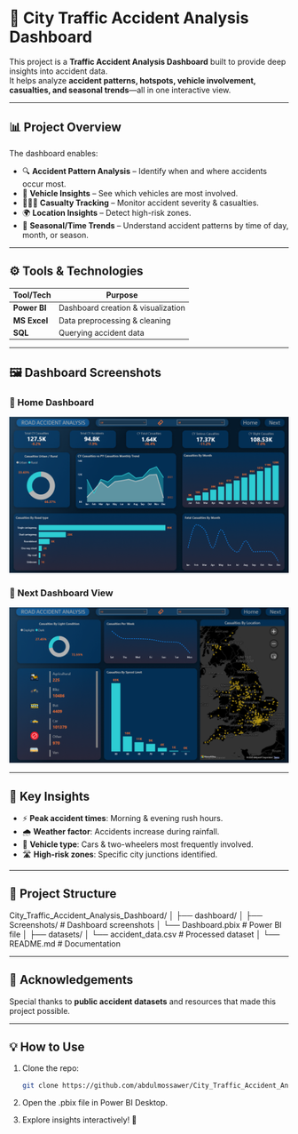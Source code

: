 # 🚦 City Traffic Accident Analysis Dashboard  

This project is a **Traffic Accident Analysis Dashboard** built to provide deep insights into accident data.  
It helps analyze **accident patterns, hotspots, vehicle involvement, casualties, and seasonal trends**—all in one interactive view.  

---

## 📊 Project Overview  

The dashboard enables:  
- 🔍 **Accident Pattern Analysis** – Identify when and where accidents occur most.  
- 🚗 **Vehicle Insights** – See which vehicles are most involved.  
- 🧑‍🤝‍🧑 **Casualty Tracking** – Monitor accident severity & casualties.  
- 🌍 **Location Insights** – Detect high-risk zones.  
- 📅 **Seasonal/Time Trends** – Understand accident patterns by time of day, month, or season.  

---

## ⚙️ Tools & Technologies  

| Tool/Tech     | Purpose |
|---------------|---------|
| **Power BI**  | Dashboard creation & visualization |
| **MS Excel**  | Data preprocessing & cleaning |
| **SQL**       | Querying accident data |

---

## 🖼️ Dashboard Screenshots  

### 📍 Home Dashboard  
![Home](https://github.com/abdulmossawer/City_Traffic_Accident_Analysis_Dashboard/blob/main/dashboard/Screenshots/Home.png)  

### 📍 Next Dashboard View  
![Next](https://github.com/abdulmossawer/City_Traffic_Accident_Analysis_Dashboard/blob/main/dashboard/Screenshots/Next.png)  

---

## 🚀 Key Insights  

- ⚡ **Peak accident times**: Morning & evening rush hours.  
- 🌧️ **Weather factor**: Accidents increase during rainfall.  
- 🚕 **Vehicle type**: Cars & two-wheelers most frequently involved.  
- 🛣️ **High-risk zones**: Specific city junctions identified.  

---

## 📂 Project Structure  
City_Traffic_Accident_Analysis_Dashboard/
│
├── dashboard/
│ ├── Screenshots/ # Dashboard screenshots
│ └── Dashboard.pbix # Power BI file
│
├── datasets/
│ └── accident_data.csv # Processed dataset
│
└── README.md # Documentation

---

## 🙌 Acknowledgements  

Special thanks to **public accident datasets** and resources that made this project possible.  

---

## 💡 How to Use  

1. Clone the repo:  
   ```bash
   git clone https://github.com/abdulmossawer/City_Traffic_Accident_Analysis_Dashboard.git

2. Open the .pbix file in Power BI Desktop.

3. Explore insights interactively! 🚀
